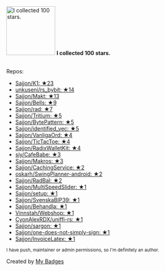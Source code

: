 <img src="https://my-badges.github.io/my-badges/stars-100.png" alt="I collected 100 stars." title="I collected 100 stars." width="128">
<strong>I collected 100 stars.</strong>
<br><br>

Repos:

* <a href="https://github.com/Sajjon/K1">Sajjon/K1: ★23</a>
* <a href="https://github.com/unkuseni/rs_bybit">unkuseni/rs_bybit: ★14</a>
* <a href="https://github.com/Sajjon/Makt">Sajjon/Makt: ★13</a>
* <a href="https://github.com/Sajjon/Bells">Sajjon/Bells: ★9</a>
* <a href="https://github.com/Sajjon/rad">Sajjon/rad: ★7</a>
* <a href="https://github.com/Sajjon/Tritium">Sajjon/Tritium: ★5</a>
* <a href="https://github.com/Sajjon/BytePattern">Sajjon/BytePattern: ★5</a>
* <a href="https://github.com/Sajjon/identified_vec">Sajjon/identified_vec: ★5</a>
* <a href="https://github.com/Sajjon/VanligaOrd">Sajjon/VanligaOrd: ★4</a>
* <a href="https://github.com/Sajjon/TicTacToe">Sajjon/TicTacToe: ★4</a>
* <a href="https://github.com/Sajjon/RadixWalletKit">Sajjon/RadixWalletKit: ★4</a>
* <a href="https://github.com/siy/CafeBabe">siy/CafeBabe: ★3</a>
* <a href="https://github.com/Sajjon/Makros">Sajjon/Makros: ★3</a>
* <a href="https://github.com/Sajjon/CachingService">Sajjon/CachingService: ★2</a>
* <a href="https://github.com/oskarh/SwingPlanner-android">oskarh/SwingPlanner-android: ★2</a>
* <a href="https://github.com/Sajjon/RadBal">Sajjon/RadBal: ★2</a>
* <a href="https://github.com/Sajjon/MultiSpeedSlider">Sajjon/MultiSpeedSlider: ★1</a>
* <a href="https://github.com/Sajjon/setup">Sajjon/setup: ★1</a>
* <a href="https://github.com/Sajjon/SvenskaBIP39">Sajjon/SvenskaBIP39: ★1</a>
* <a href="https://github.com/Sajjon/Behandla">Sajjon/Behandla: ★1</a>
* <a href="https://github.com/Vinnstah/Webshop">Vinnstah/Webshop: ★1</a>
* <a href="https://github.com/CyonAlexRDX/uniffi-rs">CyonAlexRDX/uniffi-rs: ★1</a>
* <a href="https://github.com/Sajjon/sargon">Sajjon/sargon: ★1</a>
* <a href="https://github.com/Sajjon/one-does-not-simply-sign">Sajjon/one-does-not-simply-sign: ★1</a>
* <a href="https://github.com/Sajjon/InvoiceLatex">Sajjon/InvoiceLatex: ★1</a>

<sup>I have push, maintainer or admin permissions, so I'm definitely an author.<sup>



Created by <a href="https://github.com/my-badges/my-badges">My Badges</a>